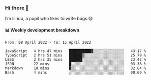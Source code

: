 ### Hi there 👋
I’m liihuu, a pupil who likes to write bugs.😄


#### 📊 Weekly development breakdown
<!--START_SECTION:waka-->

```text
From: 08 April 2022 - To: 15 April 2022

JavaScript   4 hrs 47 mins   ██████████▓░░░░░░░░░░░░░░   43.17 %
TypeScript   2 hrs 51 mins   ██████▒░░░░░░░░░░░░░░░░░░   25.79 %
LESS         2 hrs 35 mins   ██████░░░░░░░░░░░░░░░░░░░   23.42 %
JSON         22 mins         █░░░░░░░░░░░░░░░░░░░░░░░░   03.38 %
Markdown     18 mins         ▓░░░░░░░░░░░░░░░░░░░░░░░░   02.84 %
Bash         4 mins          ░░░░░░░░░░░░░░░░░░░░░░░░░   00.66 %
```

<!--END_SECTION:waka-->

<!--
**liihuu/liihuu** is a ✨ _special_ ✨ repository because its `README.md` (this file) appears on your GitHub profile.

Here are some ideas to get you started:

- 🔭 I’m currently working on ...
- 🌱 I’m currently learning ...
- 👯 I’m looking to collaborate on ...
- 🤔 I’m looking for help with ...
- 💬 Ask me about ...
- 📫 How to reach me: ...
- 😄 Pronouns: ...
- ⚡ Fun fact: ...
-->
